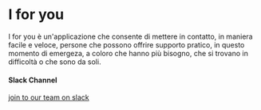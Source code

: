 # I for you
I for you è un'applicazione che consente di mettere in contatto, in maniera facile e veloce, persone che possono offrire supporto pratico, in questo momento di emergeza, a coloro che hanno più bisogno, che si trovano in difficoltà o che sono da soli.

#### Slack Channel
[join to our team on slack](https://join.slack.com/t/okja-team/shared_invite/zt-csqhmgo7-i8iqciFMlE~xxfS6BC1IBw)

